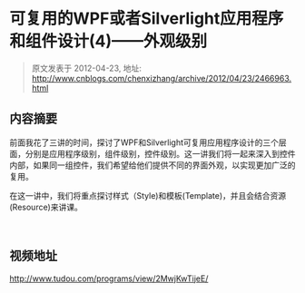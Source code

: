 # 可复用的WPF或者Silverlight应用程序和组件设计(4)——外观级别 
> 原文发表于 2012-04-23, 地址: http://www.cnblogs.com/chenxizhang/archive/2012/04/23/2466963.html 


内容摘要
----

 前面我花了三讲的时间，探讨了WPF和Silverlight可复用应用程序设计的三个层面，分别是应用程序级别，组件级别，控件级别。这一讲我们将一起来深入到控件内部，如果同一组控件，我们希望给他们提供不同的界面外观，以实现更加广泛的复用。

 在这一讲中，我们将重点探讨样式（Style)和模板(Template)，并且会结合资源(Resource)来讲课。

  

 视频地址
----

 <http://www.tudou.com/programs/view/2MwjKwTijeE/>

 
